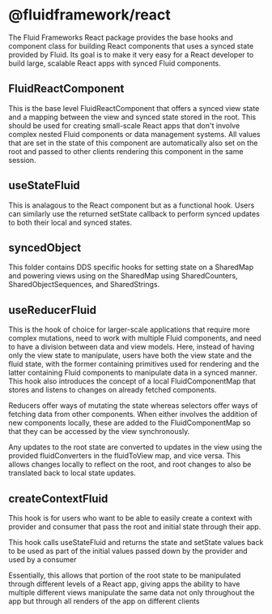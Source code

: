 # @fluidframework/react

The Fluid Frameworks React package provides the base hooks and component class for building React components that uses a synced state provided by Fluid. Its goal is to make it very easy for a React developer to build large, scalable React apps with synced Fluid components.

## FluidReactComponent

This is the base level FluidReactComponent that offers a synced view state and a mapping between the view and synced state stored in the root. This should be used for creating small-scale React apps that don't involve complex nested Fluid components or data management systems. All values that are set in the state of this component are automatically also set on the root and passed to other clients rendering this component in the same session.

## useStateFluid

This is analagous to the React component but as a functional hook. Users can similarly use the returned setState callback to perform synced updates to both their local and synced states.

## syncedObject

This folder contains DDS specific hooks for setting state on a SharedMap and powering views using on the SharedMap using SharedCounters, SharedObjectSequences, and SharedStrings.

## useReducerFluid

This is the hook of choice for larger-scale applications that require more complex mutations, need to work with multiple Fluid components, and need to have a division between data and view models. Here, instead of having only the view state to manipulate, users have both the view state and the fluid state, with the former containing primitives used for rendering and the latter containing Fluid components to manipulate data in a synced manner. This hook also introduces the concept of a local FluidComponentMap that stores and listens to changes on already fetched components.


Reducers offer ways of mutating the state whereas selectors offer ways of fetching data from other components. When either involves the addition of new components locally, these are added to the FluidComponentMap so that they can be accessed by the view synchronously.


Any updates to the root state are converted to updates in the view using the provided fluidConverters in the fluidToView map, and vice versa. This allows changes locally to reflect on the root, and root changes to also be translated back to local state updates.

## createContextFluid

This hook is for users who want to be able to easily create a context with provider and consumer that pass the root and initial state through their app.


This hook calls useStateFluid and returns the state and setState values back to be used as part of the initial values passed down by the provider and used by a consumer


Essentially, this allows that portion of the root state to be manipulated through different levels of a React app, giving apps the ability to have multiple different views manipulate the same data not only throughout the app but through all renders of the app on different clients
